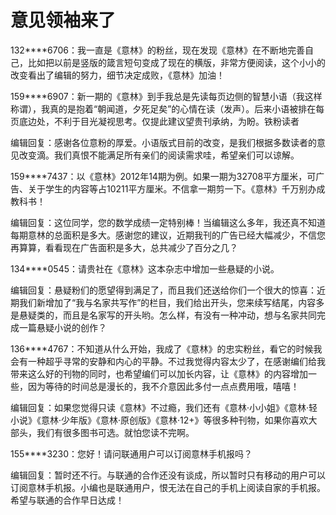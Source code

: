 # 意见领袖来了

132****6706：我一直是《意林》的粉丝，现在发现《意林》在不断地完善自己，比如把以前是竖版的箴言短句变成了现在的横版，非常方便阅读，这个小小的改变看出了编辑的努力，细节决定成败，《意林》加油！

159****6907：新一期的《意林》到手我总是先读每页边侧的智慧小语（我这样称谓），我真的是抱着“朝闻道，夕死足矣”的心情在读（发声）。后来小语被排在每页底边处，不利于目光凝视思考。仅提此建议望贵刊承纳，为盼。铁粉读者

编辑回复：感谢各位意粉的厚爱。小语版式目前的改变，是我们根据多数读者的意见改变滴。我们真恨不能满足所有亲们的阅读需求哇，希望亲们可以谅解。

159****7437：以《意林》2012年14期为例。如果一期为32708平方厘米，可广告、关于学生的内容等占10211平方厘米。不信拿一期剪一下。《意林》千万别办成教科书！

编辑回复：这位同学，您的数学成绩一定特别棒！当编辑这么多年，我还真不知道每期意林的总面积是多大。感谢您的建议，近期我刊的广告已经大幅减少，不信您再算算，看看现在广告面积是多大，总共减少了百分之几？

134****0545：请贵社在《意林》这本杂志中增加一些悬疑的小说。

编辑回复：悬疑粉们的愿望得到满足了，而且我们还送给你们一个很大的惊喜：近期我们新增加了“我与名家共写作”的栏目，我们给出开头，您来续写结尾，内容多是悬疑类的，而且是名家写的开头哟。怎么样，有没有一种冲动，想与名家共同完成一篇悬疑小说的创作？

136****4767：不知道从什么开始，我成了《意林》的忠实粉丝，看它的时候我会有一种超乎寻常的安静和内心的平静。不过我觉得内容太少了，在感谢编们给我带来这么好的刊物的同时，也希望编们可以加长内容，让《意林》的内容增加一些，因为等待的时间总是漫长的，我不介意因此多付一点点费用哦，嘻嘻！

编辑回复：如果您觉得只读《意林》不过瘾，我们还有《意林·小小姐》《意林·轻小说》《意林·少年版》《意林·原创版》《意林·12+》等很多种刊物，如果你喜欢大部头，我们有很多图书可选。就怕您读不完啊。

155****3230：您好！请问联通用户可以订阅意林手机报吗？

编辑回复：暂时还不行。与联通的合作还没有谈成，所以暂时只有移动的用户可以订阅意林手机报。小编也是联通用户，恨无法在自己的手机上阅读自家的手机报。希望与联通的合作早日达成！
